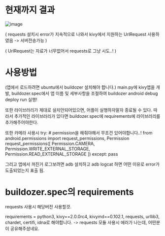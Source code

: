 # 현재까지 결과
![image](https://user-images.githubusercontent.com/70372577/225788612-3c0cb922-f632-42ff-9d78-d4262af7d3bb.png)

( requests 설치시 error가 지속적으로 나와서 kivy에서 지원하는 UrlRequest 사용하였음 -> 서버전송가능 )

( UrlRequest는 자료가 너무없어서 requests로 그냥 시도..! )




# 사용방법

(앱에서 로드하려면 ubuntu에서 buildozer 설치해야 합니다.)
main.py에 kivy앱을 개발, buildozer.spec에서 앱 이름 및 세부사항을 조절하여 
buildozer android debug deploy run
실행!


또한 라이브러리가 제대로 설치안되어있으면, 어플이 실행하자말자 종료될 수 있다.
따라서 추가적인 라이브러리가 있다면 buildozer.spec에 requirements에 라이브러리를 추가해주어야한다.


또한 카메라 사용시
        try:
            # permission을 해줘야해서 무조건 있어야합니다..!
            from android.permissions import request_permissions, Permission
            request_permissions([
                Permission.CAMERA,
                Permission.WRITE_EXTERNAL_STORAGE,
                Permission.READ_EXTERNAL_STORAGE
            ])
        except:
            pass



그리고 앱에서 꺼진거 로그보려면 adb 설치하고
adb logcat 하면 어떤 이유로 error가 도출되었는지 표출 됨.


# buildozer.spec의 requirements 

requests 사용시 해당버전 사용할것.

requirements = python3, kivy==2.0.0rc4, kivymd==0.102.1, requests, urllib3, chardet, certifi, idna로 해야합니다. -> requests 모듈 사용시 에러가 나는데, 어떤분이 공유해주셨네요.
